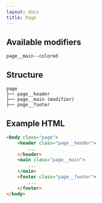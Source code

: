 ```yaml
---
layout: docs
title: Page
---
```


## Available modifiers
```
page__main--colored
```

## Structure
```
page
├── page__header
├── page__main (modifier)
├── page__footer
```

## Example HTML
```html
<body class="page">
	<header class="page__header">
		...
	</header>
	<main class="page__main">
		...
	</main>
	<footer class="page__footer">
		...
	</footer>
</body>
```